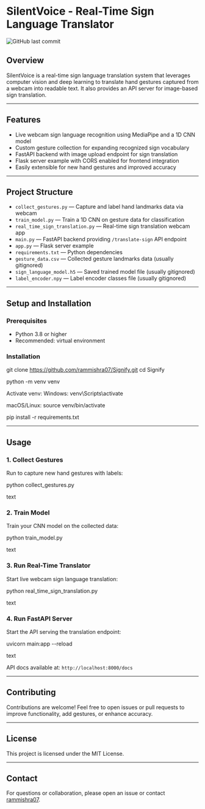 # SilentVoice - Real-Time Sign Language Translator

![GitHub last commit](https://img.shields.io/github/last-commit/rammishra07/Signify)


## Overview

SilentVoice is a real-time sign language translation system that leverages computer vision and deep learning to translate hand gestures captured from a webcam into readable text. It also provides an API server for image-based sign translation.

---

## Features

- Live webcam sign language recognition using MediaPipe and a 1D CNN model
- Custom gesture collection for expanding recognized sign vocabulary
- FastAPI backend with image upload endpoint for sign translation
- Flask server example with CORS enabled for frontend integration
- Easily extensible for new hand gestures and improved accuracy

---

## Project Structure

- `collect_gestures.py` — Capture and label hand landmarks data via webcam
- `train_model.py` — Train a 1D CNN on gesture data for classification
- `real_time_sign_translation.py` — Real-time sign translation webcam app
- `main.py` — FastAPI backend providing `/translate-sign` API endpoint
- `app.py` — Flask server example
- `requirements.txt` — Python dependencies
- `gesture_data.csv` — Collected gesture landmarks data (usually gitignored)
- `sign_language_model.h5` — Saved trained model file (usually gitignored)
- `label_encoder.npy` — Label encoder classes file (usually gitignored)

---

## Setup and Installation

### Prerequisites

- Python 3.8 or higher
- Recommended: virtual environment

### Installation
git clone https://github.com/rammishra07/Signify.git
cd Signify

python -m venv venv

Activate venv:
Windows:
venv\Scripts\activate

macOS/Linux:
source venv/bin/activate

pip install -r requirements.txt


---

## Usage

### 1. Collect Gestures

Run to capture new hand gestures with labels:

python collect_gestures.py

text

### 2. Train Model

Train your CNN model on the collected data:

python train_model.py

text

### 3. Run Real-Time Translator

Start live webcam sign language translation:

python real_time_sign_translation.py

text

### 4. Run FastAPI Server

Start the API serving the translation endpoint:

uvicorn main:app --reload

text

API docs available at: `http://localhost:8000/docs`

---

## Contributing

Contributions are welcome! Feel free to open issues or pull requests to improve functionality, add gestures, or enhance accuracy.

---

## License

This project is licensed under the MIT License.

---

## Contact

For questions or collaboration, please open an issue or contact [rammishra07](https://github.com/rammishra07).


